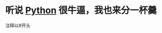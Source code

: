 # **听说 **[**Python**](https://legacy.gitbook.com/book/xushinongpinseo/python/edit)** 很牛逼，我也来分一杯羹**

注释以\#开头

